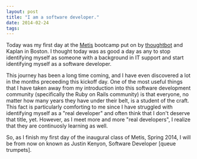 ```yaml
---
layout: post
title: "I am a software developer."
date: 2014-02-24
tags:
---
```



Today was my first day at the [Metis](http://thisismetis.com) bootcamp put on by [thoughtbot](http://thoughtbot.com) and Kaplan in Boston. I thought today was as good a day as any to stop identifying myself as someone with a background in IT support and start identifying myself as a software developer.  

This journey has been a long time coming, and I have even discovered a lot in the months preceeding this kickoff day. One of the most useful things that I have taken away from my introduction into this software development community (specifically the Ruby on Rails community) is that everyone, no matter how many years they have under their belt, is a student of the craft. This fact is particularly comforting to me since I have struggled with identifying myself as a "real developer" and often think that I don't deserve that title, yet. However, as I meet more and more "real developers", I realize that they are continuosly learning as well.

So, as I finish my first day of the inaugural class of Metis, Spring 2014, I will be from now on known as Justin Kenyon, Software Developer [queue trumpets].

